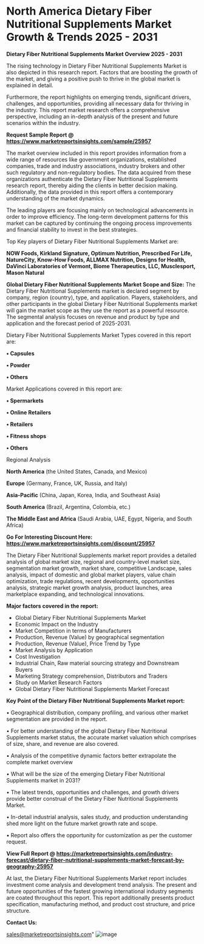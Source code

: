 # North America Dietary Fiber Nutritional Supplements Market Growth & Trends 2025 - 2031

<Strong> Dietary Fiber Nutritional Supplements Market Overview 2025 - 2031</strong>

The rising technology in Dietary Fiber Nutritional Supplements Market is also depicted in this research report. Factors that are boosting the growth of the market, and giving a positive push to thrive in the global market is explained in detail.

Furthermore, the report highlights on emerging trends, significant drivers, challenges, and opportunities, providing all necessary data for thriving in the industry. This report market research offers a comprehensive perspective, including an in-depth analysis of the present and future scenarios within the industry.

<strong>Request Sample Report @ <a href=https://www.marketreportsinsights.com/sample/25957>https://www.marketreportsinsights.com/sample/25957</a></strong>

The market overview included in this report provides information from a wide range of resources like government organizations, established companies, trade and industry associations, industry brokers and other such regulatory and non-regulatory bodies. The data acquired from these organizations authenticate the Dietary Fiber Nutritional Supplements research report, thereby aiding the clients in better decision making. Additionally, the data provided in this report offers a contemporary understanding of the market dynamics.

The leading players are focusing mainly on technological advancements in order to improve efficiency. The long-term development patterns for this market can be captured by continuing the ongoing process improvements and financial stability to invest in the best strategies.

Top Key players of Dietary Fiber Nutritional Supplements Market are:

<strong>NOW Foods, Kirkland Signature, Optimum Nutrition, Prescribed For Life, NatureCity, Know-How Foods, ALLMAX Nutrition, Designs for Health, DaVinci Laboratories of Vermont, Biome Therapeutics, LLC, Musclesport, Mason Natural</strong>

<strong><b>Global Dietary Fiber Nutritional Supplements Market Scope and Size:</b></strong>
The Dietary Fiber Nutritional Supplements market is declared segment by company, region (country), type, and application. Players, stakeholders, and other participants in the global Dietary Fiber Nutritional Supplements market will gain the market scope as they use the report as a powerful resource. The segmental analysis focuses on revenue and product by type and application and the forecast period of 2025-2031.

Dietary Fiber Nutritional Supplements Market Types covered in this report are:

<strong>• Capsules

• Powder

• Others</strong>

Market Applications covered in this report are:

<strong>• Spermarkets

• Online Retailers

• Retailers

• Fitness shops

• Others</strong> 

Regional Analysis

<strong>North America</strong> (the United States, Canada, and Mexico)

<strong>Europe</strong> (Germany, France, UK, Russia, and Italy)

<strong>Asia-Pacific</strong> (China, Japan, Korea, India, and Southeast Asia)

<strong>South America</strong> (Brazil, Argentina, Colombia, etc.)

<strong>The Middle East and Africa</strong> (Saudi Arabia, UAE, Egypt, Nigeria, and South Africa)

<strong>Go For Interesting Discount Here: <a href=https://www.marketreportsinsights.com/discount/25957>https://www.marketreportsinsights.com/discount/25957</a></strong>

The Dietary Fiber Nutritional Supplements market report provides a detailed analysis of global market size, regional and country-level market size, segmentation market growth, market share, competitive Landscape, sales analysis, impact of domestic and global market players, value chain optimization, trade regulations, recent developments, opportunities analysis, strategic market growth analysis, product launches, area marketplace expanding, and technological innovations.

<strong><b>Major factors covered in the report:</b></strong>
<ul>
  <li>Global Dietary Fiber Nutritional Supplements Market </li>
  <li>Economic Impact on the Industry</li>
  <li>Market Competition in terms of Manufacturers</li>
  <li>Production, Revenue (Value) by geographical segmentation</li>
  <li>Production, Revenue (Value), Price Trend by Type</li>
  <li>Market Analysis by Application</li>
  <li>Cost Investigation</li>
  <li>Industrial Chain, Raw material sourcing strategy and Downstream Buyers</li>
  <li>Marketing Strategy comprehension, Distributors and Traders</li>
  <li>Study on Market Research Factors</li>
  <li>Global Dietary Fiber Nutritional Supplements Market Forecast</li>
</ul>

<strong><b>Key Point of the Dietary Fiber Nutritional Supplements Market report:</b></strong>

• Geographical distribution, company profiling, and various other market segmentation are provided in the report.

• For better understanding of the global Dietary Fiber Nutritional Supplements market status, the accurate market valuation which comprises of size, share, and revenue are also covered.

• Analysis of the competitive dynamic factors better extrapolate the complete market overview

• What will be the size of the emerging Dietary Fiber Nutritional Supplements market in 2031?

• The latest trends, opportunities and challenges, and growth drivers provide better construal of the Dietary Fiber Nutritional Supplements Market.

• In-detail industrial analysis, sales study, and production understanding shed more light on the future market growth rate and scope.

• Report also offers the opportunity for customization as per the customer request.

<strong><b>View Full Report @ <a href=https://marketreportsinsights.com/industry-forecast/dietary-fiber-nutritional-supplements-market-forecast-by-geography-25957>https://marketreportsinsights.com/industry-forecast/dietary-fiber-nutritional-supplements-market-forecast-by-geography-25957</a></b></strong>


At last, the Dietary Fiber Nutritional Supplements Market report includes investment come analysis and development trend analysis. The present and future opportunities of the fastest growing international industry segments are coated throughout this report. This report additionally presents product specification, manufacturing method, and product cost structure, and price structure.

<strong>Contact Us:</strong>

sales@marketreportsinsights.com"
![image](https://github.com/user-attachments/assets/684b9e8e-4eb7-4353-9ca4-9b1856d4085c)
